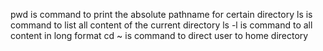 pwd is command to print the absolute pathname for certain directory
ls is command to list all content of the current directory
ls -l is command to all content in long format
cd ~ is command to direct user to home directory

